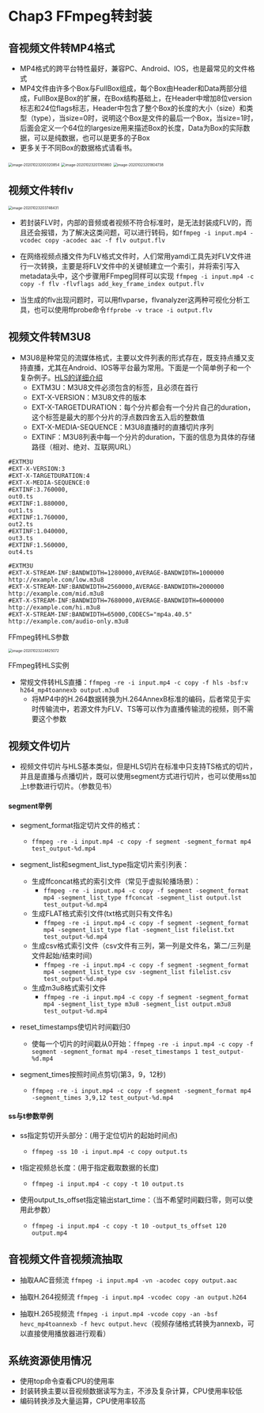 # Chap3 FFmpeg转封装

## 音视频文件转MP4格式

* MP4格式的跨平台特性最好，兼容PC、Android、IOS，也是最常见的文件格式
* MP4文件由许多个Box与FullBox组成，每个Box由Header和Data两部分组成，FullBox是Box的扩展，在Box结构基础上，在Header中增加8位version标志和24位flags标志，Header中包含了整个Box的长度的大小（size）和类型（type），当size=0时，说明这个Box是文件的最后一个Box，当size=1时，后面会定义一个64位的largesize用来描述Box的长度，Data为Box的实际数据，可以是纯数据，也可以是更多的子Box
* 更多关于不同Box的数据格式请看书。

<img src="https://tva1.sinaimg.cn/large/0081Kckwly1gjzisnn8oej311s09un1z.jpg" alt="image-20201023200320854" style="zoom:50%;" />

<img src="https://tva1.sinaimg.cn/large/0081Kckwly1gjzj6zs1l9j30u00vuqnd.jpg" alt="image-20201023201745860" style="zoom:50%;" />

<img src="https://tva1.sinaimg.cn/large/0081Kckwly1gjzj7b1tnnj312w0hcq94.jpg" alt="image-20201023201804738" style="zoom:50%;" />

## 视频文件转flv

<img src="https://tva1.sinaimg.cn/large/0081Kckwly1gjzjrrf71sj312i0bkwjd.jpg" alt="image-20201023203746431" style="zoom:50%;" />

* 若封装FLV时，内部的音频或者视频不符合标准时，是无法封装成FLV的，而且还会报错，为了解决这类问题，可以进行转码，如``ffmpeg -i input.mp4 -vcodec copy -acodec aac -f flv output.flv``

* 在网络视频点播文件为FLV格式文件时，人们常用yamdi工具先对FLV文件进行一次转换，主要是将FLV文件中的关键帧建立一个索引，并将索引写入metadata头中，这个步骤用FFmpeg同样可以实现 ``ffmpeg -i input.mp4 -c copy -f flv -flvflags add_key_frame_index output.flv``
* 当生成的flv出现问题时，可以用flvparse，flvanalyzer这两种可视化分析工具，也可以使用ffprobe命令``ffprobe -v trace -i output.flv``

## 视频文件转M3U8

* M3U8是种常见的流媒体格式，主要以文件列表的形式存在，既支持点播又支持直播，尤其在Android、IOS等平台最为常用。下面是一个简单例子和一个复杂例子。[HLS的详细介绍](https://blog.csdn.net/aoshilang2249/article/details/82012187)
  * EXTM3U：M3U8文件必须包含的标签，且必须在首行
  * EXT-X-VERSION：M3U8文件的版本
  * EXT-X-TARGETDURATION：每个分片都会有一个分片自己的duration，这个标签是最大的那个分片的浮点数四舍五入后的整数值
  * EXT-X-MEDIA-SEQUENCE：M3U8直播时的直播切片序列
  * EXTINF：M3U8列表中每一个分片的duration，下面的信息为具体的存储路径（相对、绝对、互联网URL）

```
#EXTM3U
#EXT-X-VERSION:3
#EXT-X-TARGETDURATION:4
#EXT-X-MEDIA-SEQUENCE:0
#EXTINF:3.760000,
out0.ts
#EXTINF:1.880000,
out1.ts
#EXTINF:1.760000,
out2.ts
#EXTINF:1.040000,
out3.ts
#EXTINF:1.560000,
out4.ts
```

```
#EXTM3U
#EXT-X-STREAM-INF:BANDWIDTH=1280000,AVERAGE-BANDWIDTH=1000000
http://example.com/low.m3u8
#EXT-X-STREAM-INF:BANDWIDTH=2560000,AVERAGE-BANDWIDTH=2000000
http://example.com/mid.m3u8
#EXT-X-STREAM-INF:BANDWIDTH=7680000,AVERAGE-BANDWIDTH=6000000
http://example.com/hi.m3u8
#EXT-X-STREAM-INF:BANDWIDTH=65000,CODECS="mp4a.40.5"
http://example.com/audio-only.m3u8
```

FFmpeg转HLS参数

<img src="https://tva1.sinaimg.cn/large/0081Kckwly1gjznjp6zlrj312q0s6wuc.jpg" alt="image-20201023224825072" style="zoom:50%;" />

FFmpeg转HLS实例

* 常规文件转HLS直播：``ffmpeg -re -i input.mp4 -c copy -f hls -bsf:v h264_mp4toannexb output.m3u8``
  * 将MP4中的H.264数据转换为H.264AnnexB标准的编码，后者常见于实时传输流中，若源文件为FLV、TS等可以作为直播传输流的视频，则不需要这个参数

## 视频文件切片

* 视频文件切片与HLS基本类似，但是HLS切片在标准中只支持TS格式的切片，并且是直播与点播切片，既可以使用segment方式进行切片，也可以使用ss加上t参数进行切片。（参数见书）

#### segment举例

* segment_format指定切片文件的格式：
  * ``ffmpeg -re -i input.mp4 -c copy -f segment -segment_format mp4 test_output-%d.mp4``
* segment_list和segment_list_type指定切片索引列表：
  * 生成ffconcat格式的索引文件（常见于虚拟轮播场景）：
    * ``ffmpeg -re -i input.mp4 -c copy -f segment -segment_format mp4 -segment_list_type ffconcat -segment_list output.lst test_output-%d.mp4``
  * 生成FLAT格式索引文件(txt格式则只有文件名)
    * ``ffmpeg -re -i input.mp4 -c copy -f segment -segment_format mp4 -segment_list_type flat -segment_list filelist.txt test_output-%d.mp4``
  * 生成csv格式索引文件（csv文件有三列，第一列是文件名，第二/三列是文件起始/结束时间)
    * ``ffmpeg -re -i input.mp4 -c copy -f segment -segment_format mp4 -segment_list_type csv -segment_list filelist.csv test_output-%d.mp4``
  * 生成m3u8格式索引文件
    * ``ffmpeg -re -i input.mp4 -c copy -f segment -segment_format mp4 -segment_list_type m3u8 -segment_list output.m3u8 test_output-%d.mp4``
* reset_timestamps使切片时间戳归0
  * 使每一个切片的时间戳从0开始：``ffmpeg -re -i input.mp4 -c copy -f segment -segment_format mp4 -reset_timestamps 1 test_output-%d.mp4``

* segment_times按照时间点剪切(第3，9，12秒)
  * ``ffmpeg -re -i input.mp4 -c copy -f segment -segment_format mp4 -segment_times 3,9,12 test_output-%d.mp4``

#### ss与t参数举例

* ss指定剪切开头部分：(用于定位切片的起始时间点)
  * ``ffmpeg -ss 10 -i input.mp4 -c copy output.ts``

* t指定视频总长度：(用于指定截取数据的长度)
  * ``ffmpeg -i input.mp4 -c copy -t 10 output.ts``

* 使用output_ts_offset指定输出start_time：（当不希望时间戳归零，则可以使用此参数）
  * ``ffmpeg -i input.mp4 -c copy -t 10 -output_ts_offset 120 output.mp4``

## 音视频文件音视频流抽取

* 抽取AAC音频流 ``ffmpeg -i input.mp4 -vn -acodec copy output.aac``

* 抽取H.264视频流 ``ffmpeg -i input.mp4 -vcodec copy -an output.h264``

* 抽取H.265视频流 ``ffmpeg -i input.mp4 -vcode copy -an -bsf hevc_mp4toannexb -f hevc output.hevc``（视频存储格式转换为annexb，可以直接使用播放器进行观看）

## 系统资源使用情况

* 使用top命令查看CPU的使用率
* 封装转换主要以音视频数据读写为主，不涉及复杂计算，CPU使用率较低
* 编码转换涉及大量运算，CPU使用率较高

